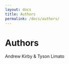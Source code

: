 ```yaml
---
layout: docs
title: Authors
permalink: /docs/authors/
---
```



# Authors

Andrew Kirby & Tyson Limato
